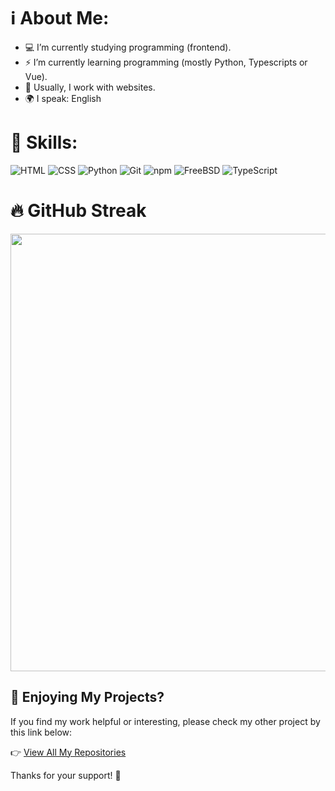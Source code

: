 # ℹ️ About Me:

- 💻 I’m currently studying programming (frontend).
- ⚡ I’m currently learning programming (mostly Python, Typescripts or Vue).
- 🚀 Usually, I work with websites.
- 🌍 I speak: English 

# 👔 Skills:
![HTML](https://img.shields.io/badge/HTML-5E5E5E?style=for-the-badge&logo=html5&logoColor=white)
![CSS](https://img.shields.io/badge/CSS-254BDD?style=for-the-badge&logo=css3&logoColor=white)
![Python](https://img.shields.io/badge/Python-3776AB?style=for-the-badge&logo=python&logoColor=white)
![Git](https://img.shields.io/badge/Git-F05032?style=for-the-badge&logo=git&logoColor=white)
![npm](https://img.shields.io/badge/NPM-CB3837?style=for-the-badge&logo=npm&logoColor=white)
![FreeBSD](https://img.shields.io/badge/FreeBSD-AB2B28?style=for-the-badge&logo=freebsd&logoColor=white)
![TypeScript](https://img.shields.io/badge/TypeScript-3178C6?style=for-the-badge&logo=typescript&logoColor=white)

# 🔥 GitHub Streak

<p align="center">
  <img src="https://streak-stats.demolab.com?user=xaphentos&theme=tokyonight&hide_border=true&date_format=M%20j%5B%2C%20Y%5D" width="700px"/>
</p>


## 🌟 Enjoying My Projects?

If you find my work helpful or interesting, please check my other project by this link below:

👉 [View All My Repositories](https://github.com/xaphentos?tab=repositories)  

Thanks for your support! 💖
